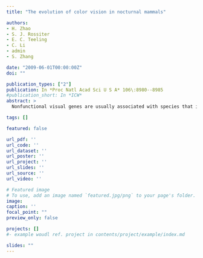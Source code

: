 ```yaml
---
title: "The evolution of color vision in nocturnal mammals"

authors:
- H. Zhao
- S. J. Rossiter
- E. C. Teeling
- C. Li
- admin
- S. Zhang

date: "2009-06-01T00:00:00Z"
doi: ""

publication_types: ["2"]
publication: In *Proc Natl Acad Sci U S A* 106\:8980--8985
#publication_short: In *ICW*
abstract: >
  Nonfunctional visual genes are usually associated with species that inhabit poor light environments (aquatic/subterranean/nocturnal), and these genes are believed to have lost function through relaxed selection acting on the visual system. Indeed, the visual system is so adaptive that the reconstruction of intact ancestral opsin genes has been used to reject nocturnality in ancestral primates. To test these assertions, we examined the functionality of the short and medium- to long-wavelength opsin genes in a group of mammals that are supremely adapted to a nocturnal niche: the bats. We sequenced the visual cone opsin genes in 33 species of bat with diverse sensory ecologies and reconstructed their evolutionary history spanning 65 million years. We found that, whereas the long-wave opsin gene was conserved in all species, the short-wave opsin gene has undergone dramatic divergence among lineages. The occurrence of gene defects in the short-wave opsin gene leading to loss of function was found to directly coincide with the origin of high-duty-cycle echolocation and changes in roosting ecology in some lineages. Our findings indicate that both opsin genes have been under purifying selection in the majority bats despite a long history of nocturnality. However, when spectacular losses do occur, these result from an evolutionary sensory modality tradeoff, most likely driven by subtle shifts in ecological specialization rather than a nocturnal lifestyle. Our results suggest that UV color vision plays a considerably more important role in nocturnal mammalian sensory ecology than previously appreciated and highlight the caveat of inferring light environments from visual opsins and vice versa.

tags: []

featured: false

url_pdf: ''
url_code: ''
url_dataset: ''
url_poster: ''
url_project: ''
url_slides: ''
url_source: ''
url_video: ''

# Featured image
# To use, add an image named `featured.jpg/png` to your page's folder.
image:
caption: ''
focal_point: ""
preview_only: false

projects: []
#- example woudl ref. project in contents/project/example/index.md

slides: ""
---
```

